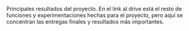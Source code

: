 Principales resultados del proyecto. En el link al drive está el resto de funciones y experimentaciones hechas para el proyecto, pero aquí se concentran las entregas finales y resultados más importantes.
